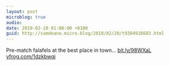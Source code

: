 ```yaml
---
layout: post
microblog: true
audio: 
date: 2010-02-20 01:00:00 +0100
guid: http://samdeane.micro.blog/2010/02/20/t9384916683.html
---
```

Pre-match falafels at the best place in town... 
[bit.ly/98WXaL](http://bit.ly/98WXaL)
 [yfrog.com/1dzkbwqj](http://yfrog.com/1dzkbwqj)
